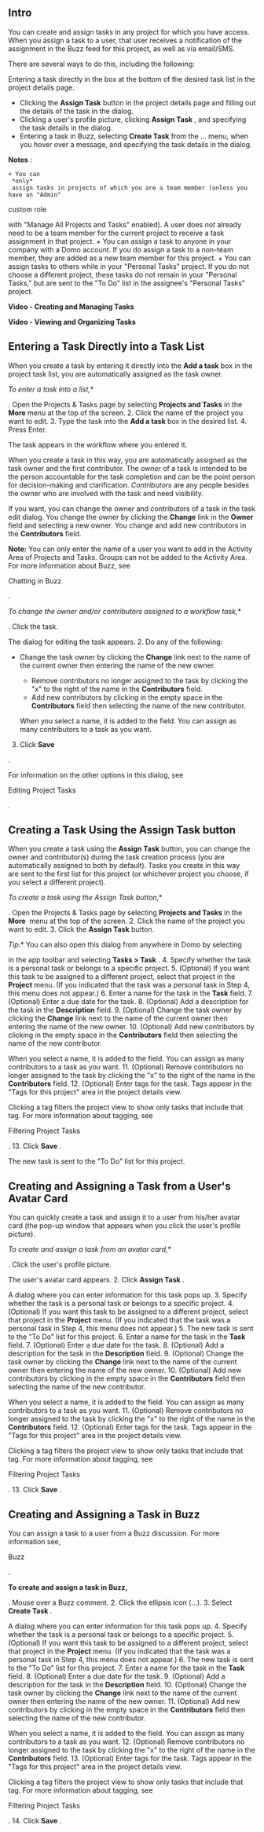 

Intro
-------

You can create and assign tasks in any project for which you have access. When you assign a task to a user, that user receives a notification of the assignment in the Buzz feed for this project, as well as via email/SMS.


 There are several ways to do this, including the following:

 Entering a task directly in the box at the bottom of the desired task list in the project details page.
* Clicking the
 **Assign Task**
 button in the project details page and filling out the details of the task in the dialog.
* Clicking a user's profile picture, clicking
 **Assign Task**
 , and specifying the task details in the dialog.
* Entering a task in Buzz, selecting
 **Create Task**
 from the ... menu, when you hover over a message, and specifying the task details in the dialog.


**Notes**
 :


	+ You can
	 *only*
	 assign tasks in projects of which you are a team member (unless you have an "Admin"

 custom role

 with "Manage All Projects and Tasks" enabled). A user does
	 *not*
	 already need to be a team member for the current project to receive a task assignment in that project.
	+ You can assign a task to anyone in your company with a Domo account. If you do assign a task to a non-team member, they are added as a new team member for this project.
	+ You can assign tasks to others while in your "Personal Tasks" project. If you do not choose a different project, these tasks do not remain in your "Personal Tasks," but are sent to the "To Do" list in the assignee's "Personal Tasks" project.


**Video - Creating and Managing Tasks**


**Video - Viewing and Organizing Tasks**

Entering a Task Directly into a Task List
-------------------------------------------

When you create a task by entering it directly into the
 **Add a task**
 box in the project task list, you are automatically assigned as the task owner.

*To enter a task into a list,**

. Open the Projects & Tasks page by selecting
 **Projects and Tasks**
 in the
 **More**
 menu at the top of the screen.
2. Click the name of the project you want to edit.
3. Type the task into the
 **Add a task**
 box in the desired list.
4. Press Enter.

The task appears in the workflow where you entered it.


 When you create a task in this way, you are automatically assigned as the task owner and the first contributor. The
 *owner*
 of a task is intended to be the person accountable for the task completion and can be the point person for decision-making and clarification.
 *Contributors*
 are any people besides the owner who are involved with the task and need visibility.


 If you want, you can change the owner and contributors of a task in the task edit dialog. You change the owner by clicking the
 **Change**
 link in the
 **Owner**
 field and selecting a new owner. You change and add new contributors in the
 **Contributors**
 field.


**Note:**
 You can only enter the name of a user you want to add in the Activity Area of Projects and Tasks. Groups can not be added to the Activity Area. For more information about Buzz, see

Chatting in Buzz

.

*To change the owner and/or contributors assigned to a workflow task,**

. Click the task.


 The dialog for editing the task appears.
2. Do any of the following:

* Change the task owner by clicking the
	 **Change**
	 link next to the name of the current owner then entering the name of the new owner.
	* Remove contributors no longer assigned to the task by clicking the "x" to the right of the name in the
	 **Contributors**
	 field.
	* Add new contributors by clicking in the empty space in the
	 **Contributors**
	 field then selecting the name of the new contributor.


	 When you select a name, it is added to the field. You can assign as many contributors to a task as you want.
3. Click
 **Save**

.

For information on the other options in this dialog, see

Editing Project Tasks

.

Creating a Task Using the Assign Task button
----------------------------------------------

When you create a task using the
 **Assign Task**
 button, you can change the owner and contributor(s) during the task creation process (you are automatically assigned to both by default). Tasks you create in this way are sent to the first list for this project (or whichever project you choose, if you select a different project).

*To create a task using the Assign Task button,**

. Open the Projects & Tasks page by selecting
 **Projects and Tasks**
 in the
 **More**
 ​​​​​​​ menu at the top of the screen.
2. Click the name of the project you want to edit.
3. Click the
 **Assign Task**
 button.

*Tip:**
 You can also open this dialog from anywhere in Domo by selecting

in the app toolbar and selecting
 **Tasks > Task**
 .
4. Specify whether the task is a personal task or belongs to a specific project.
5. (Optional) If you want this task to be assigned to a different project, select that project in the
 **Project**
 menu. (If you indicated that the task was a personal task in Step 4, this menu does not appear.)
6. Enter a name for the task in the
 **Task**
 field.
7. (Optional) Enter a due date for the task.
8. (Optional) Add a description for the task in the
 **Description**
 field.
9. (Optional) Change the task owner by clicking the
 **Change**
 link next to the name of the current owner then entering the name of the new owner.
10. (Optional) Add new contributors by clicking in the empty space in the
 **Contributors**
 field then selecting the name of the new contributor.


 When you select a name, it is added to the field. You can assign as many contributors to a task as you want.
11. (Optional) Remove contributors no longer assigned to the task by clicking the "x" to the right of the name in the
 **Contributors**
 field.
12. (Optional) Enter tags for the task. Tags appear in the "Tags for this project" area in the project details view.


 Clicking a tag filters the project view to show only tasks that include that tag. For more information about tagging, see

Filtering Project Tasks

.
13. Click
 **Save**
 .

The new task is sent to the "To Do" list for this project.


 Creating and Assigning a Task from a User's Avatar Card
---------------------------------------------------------

You can quickly create a task and assign it to a user from his/her avatar card (the pop-up window that appears when you click the user's profile picture).

*To create and assign a task from an avatar card,**

. Click the user's profile picture.


 The user's avatar card appears.
2. Click
 **Assign Task**
 .


 A dialog where you can enter information for this task pops up.
3. Specify whether the task is a personal task or belongs to a specific project.
4. (Optional) If you want this task to be assigned to a different project, select that project in the
 **Project**
 menu. (If you indicated that the task was a personal task in Step 4, this menu does not appear.)
5. The new task is sent to the "To Do" list for this project.
6. Enter a name for the task in the
 **Task**
 field.
7. (Optional) Enter a due date for the task.
8. (Optional) Add a description for the task in the
 **Description**
 field.
9. (Optional) Change the task owner by clicking the
 **Change**
 link next to the name of the current owner then entering the name of the new owner.
10. (Optional) Add new contributors by clicking in the empty space in the
 **Contributors**
 field then selecting the name of the new contributor.


 When you select a name, it is added to the field. You can assign as many contributors to a task as you want.
11. (Optional) Remove contributors no longer assigned to the task by clicking the "x" to the right of the name in the
 **Contributors**
 field.
12. (Optional) Enter tags for the task. Tags appear in the "Tags for this project" area in the project details view.


 Clicking a tag filters the project view to show only tasks that include that tag. For more information about tagging, see

Filtering Project Tasks

.
13. Click
 **Save**
 .

Creating and Assigning a Task in Buzz
---------------------------------------

You can assign a task to a user from a Buzz discussion. For more information see,

Buzz

.


**To create and assign a task in Buzz,**

. Mouse over a Buzz comment.
2. Click the ellipsis icon (...).
3. Select
 **Create Task**
 .


 A dialog where you can enter information for this task pops up.
4. Specify whether the task is a personal task or belongs to a specific project.
5. (Optional) If you want this task to be assigned to a different project, select that project in the
 **Project**
 menu. (If you indicated that the task was a personal task in Step 4, this menu does not appear.)
6. The new task is sent to the "To Do" list for this project.
7. Enter a name for the task in the
 **Task**
 field.
8. (Optional) Enter a due date for the task.
9. (Optional) Add a description for the task in the
 **Description**
 field.
10. (Optional) Change the task owner by clicking the
 **Change**
 link next to the name of the current owner then entering the name of the new owner.
11. (Optional) Add new contributors by clicking in the empty space in the
 **Contributors**
 field then selecting the name of the new contributor.


 When you select a name, it is added to the field. You can assign as many contributors to a task as you want.
12. (Optional) Remove contributors no longer assigned to the task by clicking the "x" to the right of the name in the
 **Contributors**
 field.
13. (Optional) Enter tags for the task. Tags appear in the "Tags for this project" area in the project details view.


 Clicking a tag filters the project view to show only tasks that include that tag. For more information about tagging, see

Filtering Project Tasks

.
14. Click
 **Save**
 .


